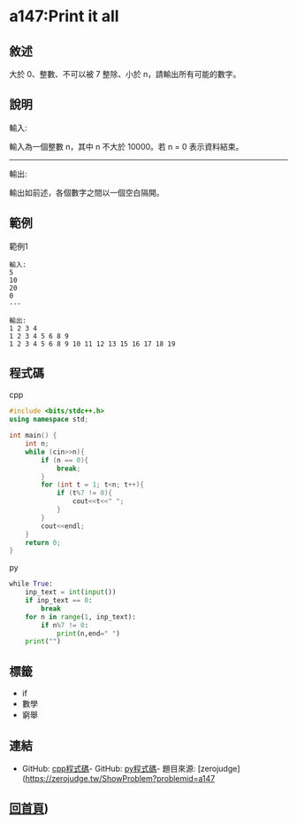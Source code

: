 # a147:Print it all

## 敘述

大於 0、整數、不可以被 7 整除、小於 n，請輸出所有可能的數字。
								

## 說明

輸入:

輸入為一個整數 n，其中 n 不大於 10000。若 n = 0 表示資料結束。

---

輸出:

輸出如前述，各個數字之間以一個空白隔開。

## 範例
範例1

```
輸入:
5
10
20
0
---

輸出:
1 2 3 4
1 2 3 4 5 6 8 9
1 2 3 4 5 6 8 9 10 11 12 13 15 16 17 18 19
```
## 程式碼
cpp

```cpp
#include <bits/stdc++.h>
using namespace std;

int main() {
    int n;
    while (cin>>n){
        if (n == 0){
            break;
        }
        for (int t = 1; t<n; t++){
            if (t%7 != 0){
                cout<<t<<" ";
            }
        }
        cout<<endl;
    }
    return 0;
}

```

py

```py
﻿while True:
    inp_text = int(input())
    if inp_text == 0:
        break
    for n in range(1, inp_text):
        if n%7 != 0:
            print(n,end=" ")
    print("")
```

## 標籤
- if
- 數學
- 窮舉


## 連結
- GitHub: [cpp程式碼](https://github.com/henryleecode23/solve_record/blob/main/zerojudge/a147/main.cpp)- GitHub: [py程式碼](https://github.com/henryleecode23/solve_record/blob/main/zerojudge/a147/main.py)- 題目來源: [zerojudge](https://zerojudge.tw/ShowProblem?problemid=a147

## [回首頁](https://henryleecode23.github.io/solve_record/))